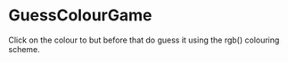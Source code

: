 # GuessColourGame
Click on the colour to but before that do guess it using the rgb() colouring scheme.
